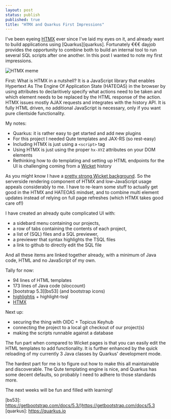 ```yaml
---
layout: post
status: publish
published: true
title: "HTMX and Quarkus First Impressions"
---
```

I've been eyeing [HTMX][htmx] ever since I've laid my eyes on it, and already want to build applications using [Quarkus][quarkus].
Fortunately €€€ dayjob provides the opportunity to combine both to build an internal tool to run several SQL scripts after one another.
In this post I wanted to note my first impressions.

![HTMX meme](https://martijndashorst.com/uploads/htmx-meme.png)

First: What is HTMX in a nutshell?
It is a JavaScript library that enables Hypertext As The Engine Of Application State (HATEOAS) in the browser by using attributes to declaritively specify what actions need to be taken and which element needs to be replaced by the HTML response of the action.
HTMX issues mostly AJAX requests and integrates with the history API.
It is fully HTML driven, no additional JavaScript is necessary, only if you want pure clientside functionality.

My notes:

- Quarkus: it is rather easy to get started and add new plugins
- For this project I needed Qute templates and JAX-RS (so rest-easy)
- Including HTMX is just using a `<script>` tag
- Using HTMX is just using the proper `hx-XYZ` attributes on your DOM elements
- Rethinking how to do templating and setting up HTML endpoints for the UI is challenging coming from a [Wicket][wicket] history

As you might know I have a [pretty strong Wicket background][wia]. 
So the serverside rendering component of HTMX and low-JavaScript usage appeals considerably to me.
I have to re-learn some stuff to actually get good in the HTMX and HATEOAS mindset, and to combine multi element updates instead of relying on full page refreshes (which HTMX takes good care of!)

I have created an already quite complicated UI with:

- a sidebard menu containing our projects,
- a row of tabs containing the contents of each project,
- a list of (SQL) files and a SQL previewer,
- a previewer that syntax highlights the TSQL files
- a link to github to directly edit the SQL file

And all these items are linked together already, with a minimum of Java code, HTML and no JavaScript of my own.

Tally for now:
- 94 lines of HTML templates
- 173 lines of Java code (sloccount)
- [bootstrap 5.3][bs53] (and bootstrap icons)
- [highlightjs][hljs] + highlight-tsql
- [HTMX][htmx]

Next up:
- securing the thing with OIDC + Topicus Keyhub
- connecting the project to a local git checkout of our project(s)
- making the scripts runnable against a database

The fun part when compared to Wicket pages is that you can easily edit the HTML templates to add functionality.
It is further enhanced by the quick reloading of my currently 3 Java classes by Quarkus' development mode.

The hardest part for me is to figure out how to make this all maintainable and discoverable.
The Qute templating engine is nice, and Quarkus has some decent defaults, so probably I need to adhere to those standards more.

The next weeks will be fun and filled with learning!

[wicket]: https://wicket.apache.org
[wia]: https://wicketinaction.com
[htmx]: https://htmx.org
[hljs]: https://highlightjs.org
[bs53]: https://getbootstrap.com/docs/5.3/)https://getbootstrap.com/docs/5.3
[quarkus]: https://quarkus.io


